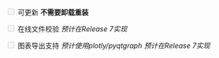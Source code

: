 <input type="checkbox" disabled="true"/> 可更新 **不需要卸载重装**

<input type="checkbox" disabled="true"/> 在线文件校验 *预计在Release 7实现*

<input type="checkbox" disabled="true"/> 图表导出支持 *预计使用plotly/pyqtgraph* *预计在Release 7实现*